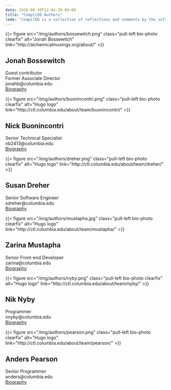 ```yaml
---
date: 2016-08-30T12:04:38-04:00
title: "CompilED Authors"
lede: "CompilED is a collection of reflections and comments by the software developers at Columbia's Center for Teaching and Learning (CTL). These views are rooted in our professional and personal experiences developing educational technology. This blog is directed at hackers, programmers, designers, and architects of all flavors, but everyone is welcome."
---
```


<div class="row">
	<div class="col-sm-6 clearfix bio-author">
		{{< figure src="/img/authors/bossewitch.png" class="pull-left bio-photo clearfix" alt="Jonah Bossewitch" link="http://alchemicalmusings.org/about/" >}}
		<h2>Jonah Bossewitch</h2>
		<p>Guest contributor<br />Former Associate Director<br />
		jonahb@columbia.edu<br />
		<a href="http://alchemicalmusings.org/about/" target="_blank">Biography</a></p>
	</div>
	<div class="col-sm-6 clearfix bio-author">
		{{< figure src="/img/authors/buonincontri.png" class="pull-left bio-photo clearfix" alt="Hugo logo" link="http://ctl.columbia.edu/about/team/buonincontri/" >}}
		<h2>Nick Buonincontri</h2>
		<p>Senior Technical Specialist<br />
		nb2413@columbia.edu<br />
		<a href="http://ctl.columbia.edu/about/team/buonincontri/" target="_blank">Biography</a></p>
	</div>
</div>

<div class="row">
	<div class="col-sm-6 clearfix bio-author">
		{{< figure src="/img/authors/dreher.png" class="pull-left bio-photo clearfix" alt="Hugo logo" link="http://ctl.columbia.edu/about/team/dreher/" >}}
		<h2>Susan Dreher</h2>
		<p>Senior Software Engineer<br />
		sdreher@columbia.edu<br />
		<a href="http://ctl.columbia.edu/about/team/dreher/" target="_blank">Biography</a></p>
	</div>
	<div class="col-sm-6 clearfix bio-author">
		{{< figure src="/img/authors/mustapha.jpg" class="pull-left bio-photo clearfix" alt="Hugo logo" link="http://ctl.columbia.edu/about/team/mustapha/" >}}
		<h2>Zarina Mustapha</h2>
		<p>Senior Front-end Developer<br />
		zarina@columbia.edu<br />
		<a href="http://ctl.columbia.edu/about/team/mustapha/" target="_blank">Biography</a></p>
	</div>
</div>


<div class="row">
	<div class="col-sm-6 clearfix bio-author">
		{{< figure src="/img/authors/nyby.png" class="pull-left bio-photo clearfix" alt="Hugo logo" link="http://ctl.columbia.edu/about/team/nyby/" >}}
		<h2>Nik Nyby</h2>
		<p>Programmer<br />
		nnyby@columbia.edu<br />
		<a href="http://ctl.columbia.edu/about/team/nyby/" target="_blank">Biography</a></p>
	</div>
	<div class="col-sm-6 clearfix bio-author">
		{{< figure src="/img/authors/pearson.png" class="pull-left bio-photo clearfix" alt="Hugo logo" link="http://ctl.columbia.edu/about/team/pearson/" >}}
		<h2>Anders Pearson</h2>
		<p>Senior Programmer<br />
		anders@columbia.edu<br />
		<a href="http://ctl.columbia.edu/about/team/pearson/" target="_blank">Biography</a></p>
	</div>
</div>
